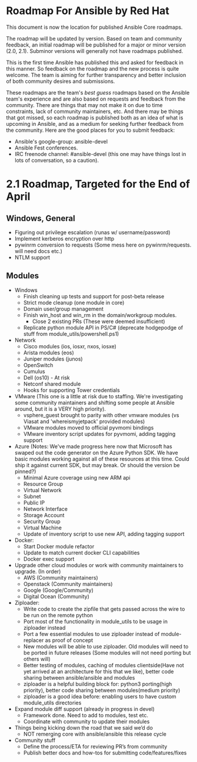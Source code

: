 Roadmap For Ansible by Red Hat
=============
This document is now the location for published Ansible Core roadmaps.     

The roadmap will be updated by version. Based on team and community feedback, an initial roadmap will be published for a major or minor version (2.0, 2.1).  Subminor versions will generally not have roadmaps published.

This is the first time Ansible has published this and asked for feedback in this manner.  So feedback on the roadmap and the new process is quite welcome.  The team is aiming for further transparency and better inclusion of both community desires and submissions.  

These roadmaps are the team's *best guess* roadmaps based on the Ansible team's experience and are also based on requests and feedback from the community.  There are things that may not make it on due to time constraints, lack of community maintainers, etc.  And there may be things that got missed, so each roadmap is published both as an idea of what is upcoming in Ansible, and as a medium for seeking further feedback from the community. Here are the good places for you to submit feedback:

  * Ansible's google-group: ansible-devel
  *  Ansible Fest conferences.  
  * IRC freenode channel: #ansible-devel (this one may have things lost in lots of conversation, so a caution).

2.1 Roadmap, Targeted for the End of April
==========
## Windows, General
* Figuring out privilege escalation (runas w/ username/password)
* Implement kerberos encryption over http
* pywinrm conversion to requests (Some mess here on pywinrm/requests. will need docs etc.)
* NTLM support

## Modules
* Windows
  * Finish cleaning up tests and support for post-beta release
  * Strict mode cleanup (one module in core)
  * Domain user/group management
  * Finish win\_host and win\_rm in the domain/workgroup modules. 
     * Close 2 existing PRs (These were deemed insufficient)
  * Replicate python module API in PS/C# (deprecate hodgepodge of stuff from module_utils/powershell.ps1)
* Network
  * Cisco modules (ios, iosxr, nxos, iosxe)
  * Arista modules (eos)
  * Juniper modules (junos)
  * OpenSwitch
  * Cumulus
  * Dell (os10) - At risk
  * Netconf shared module
  * Hooks for supporting Tower credentials
* VMware (This one is a little at risk due to staffing. We're investigating some community maintainers and shifting some people at Ansible around, but it is a VERY high priority).
  * vsphere\_guest brought to parity with other vmware modules (vs Viasat and 'whereismyjetpack' provided modules)
  * VMware modules moved to official pyvmomi bindings
  * VMware inventory script updates for pyvmomi, adding tagging support
* Azure (Notes: We've made progress here now that Microsoft has swaped out the code generator on the Azure Python SDK. We have basic modules working against all of these resources at this time. Could ship it against current SDK, but may break. Or should the version be pinned?)
  * Minimal Azure coverage using new ARM api
  * Resource Group
  * Virtual Network
  * Subnet
  * Public IP
  * Network Interface
  * Storage Account
  * Security Group
  * Virtual Machine
  * Update of inventory script to use new API, adding tagging support
* Docker:
  * Start Docker module refactor
  * Update to match current docker CLI capabilities
  * Docker exec support
* Upgrade other cloud modules or work with community maintainers to upgrade.  (In order)
  * AWS (Community maintainers)
  * Openstack (Community maintainers)
  * Google (Google/Community) 
   * Digital Ocean (Community)
* Ziploader: 
  * Write code to create the zipfile that gets passed across the wire to be run on the remote python  
  * Port most of the functionality in module\_utils to be usage in ziploader instead
  * Port a few essential modules to use ziploader instead of module-replacer as proof of concept  
  *  New modules will be able to use ziploader.  Old modules will need to be ported in future releases (Some modules will not need porting but others will)
  * Better testing of modules, caching of modules clientside(Have not yet arrived at an architecture for this that we like), better code sharing between ansible/ansible and modules
  * ziploader is a helpful building block for: python3 porting(high priority), better code sharing between modules(medium priority)
  * ziploader is a good idea before: enabling users to have custom module_utils directories
* Expand module diff support (already in progress in devel)
  * Framework done. Need to add to modules, test etc. 
  * Coordinate with community to update their modules 
* Things being kicking down the road that we said we’d do
  * NOT remerging core with ansible/ansible this release cycle
* Community stuff
  * Define the process/ETA for reviewing PR’s from community
  * Publish better docs and how-tos for submitting code/features/fixes



















